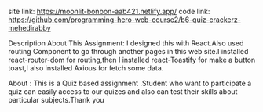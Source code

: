 site link: https://moonlit-bonbon-aab421.netlify.app/
code link: https://github.com/programming-hero-web-course2/b6-quiz-crackerz-mehedirabby

Description About This Assignment:
I designed this with React.Also used routing Component to go through another pages in this web site.I installed react-router-dom for routing,then I installed react-Toastify for make a button toast,I also installed Axious for fetch some data.

About : This is a Quiz based assignment .Student who want to participate a quiz can easily access to our quizes and also can test their skills about particular subjects.Thank you
